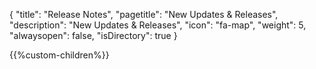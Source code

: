 {
  "title": "Release Notes",
  "pagetitle": "New Updates & Releases",
  "description": "New Updates & Releases",
  "icon": "fa-map",
  "weight": 5,
  "alwaysopen": false,
  "isDirectory": true
}

{{%custom-children%}}
